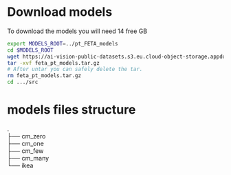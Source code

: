 # Download models
To download the models you will need 14 free GB
```bash
export MODELS_ROOT=../pt_FETA_models
cd $MODELS_ROOT
wget https://ai-vision-public-datasets.s3.eu.cloud-object-storage.appdomain.cloud/FETA/feta_pt_models.tar.gz
tar -xvf feta_pt_models.tar.gz
# After untar you can safely delete the tar.
rm feta_pt_models.tar.gz
cd .../src
```
# models files structure
.  
├── cm_zero  
├── cm_one  
├── cm_few   
├── cm_many  
└── ikea



